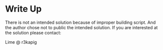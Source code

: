 # Write Up

There is not an intended solution because of improper building script.
And the author chose not to public the intended solution. If you are interested at the solution please contact:

Lime @ r3kapig
